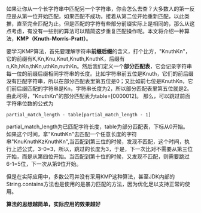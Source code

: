 如果让你从一个长字符串中匹配另一个字符串，你会怎么去查？大多数人的第一反应是从第一位开始匹配，如果匹配不成功，接着从第二位开始重新匹配，以此类推，直至完全匹配为止。但是匹配的字符有些部分前缀实际上是相同的，那么从这点考虑，有没有一些别的算法可以精简这步重复匹配操作呢。本文将介绍一种算法，**KMP（Knuth-Morris-Pratt）**。

要学习KMP算法，首先要理解字符串**前缀后缀**的含义，打个比方，"KnuthKn"，它的前缀有K,Kn,Knu,Knut,Knuth,KnuthK，后缀有n,Kh,hKn,thKn,uthKn,nuthKn。然后我们定义一个**部分匹配表**，它会记录字符串每一位的前缀后缀相同字符串的长度。比如字符串前五位是Knuth，它们的前后缀没有匹配字符串，所以在部分匹配表里第五位是0；又比如前七位是KnuthKn，它们前后缀匹配的字符串是Kn，字符串长度为2，所以部分匹配表里第五位就是2。由此可得，"KnuthKn"的部分匹配表为table=[0000012]。
那么，可以跳过前面字符串位数的公式为
```
partial_match_length - table[partial_match_length - 1]
```
partial_match_length为已匹配字符长度，table为部分匹配表，下标从0开始。
如果这个时间，拿"KnuthKn"去匹配一个任意长度的字符串"KnuKnuthKzKnuthKn",当匹配到第三位的时候，发现不匹配，这个时间，执行上述公式，3-0=3，所以，跳过的长度为3，于是，下一次比对不需要从第三位开始，而是从第四位开始。当匹配到第十位的时候，又发现不匹配，则需要跳过6-1=5位，下一次从第9位开始。

但是在实际应用中，多数公司并没有采用KMP这种算法，甚至JDK内部的String.contains方法也是使用的是暴力匹配的方法，因为优化足以支持正常的使用。

**算法的思想越简单，实际应用的效果越好** 
